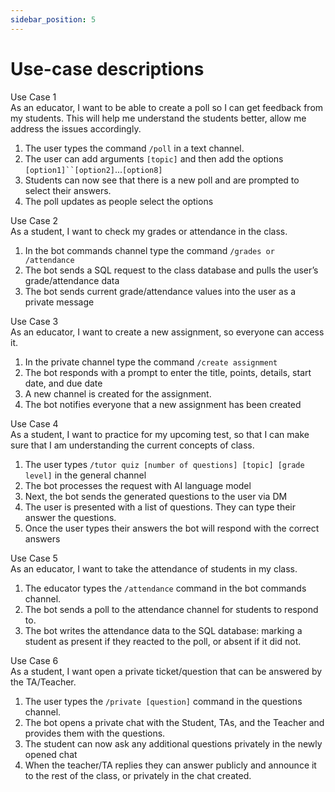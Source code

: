 ```yaml
---
sidebar_position: 5
---
```


# Use-case descriptions
Use Case 1<br />
As an educator, I want to be able to create a poll so I can get feedback from my students. This will help me understand the students better, allow me address the issues accordingly. 
1. The user types the command `/poll` in a text channel.
2. The user can add arguments `[topic]` and then add the options `[option1]``[option2]`...`[option8]`
3. Students can now see that there is a new poll and are prompted to select their answers. 
4. The poll updates as people select the options<br/>

Use Case 2<br />
As a student, I want to check my grades or attendance in the class. 
1. In the bot commands channel type the command `/grades or /attendance`
2. The bot sends a SQL request to the class database and pulls the user’s grade/attendance data
3. The bot sends current grade/attendance values into the user as a private message<br/>

Use Case 3<br />
As an educator, I want to create a new assignment, so everyone can access it.
1. In the private channel type the command `/create assignment`
2. The bot responds with a prompt to enter the title, points, details, start date, and due date
3. A new channel is created for the assignment.
4. The bot notifies everyone that a new assignment has been created<br/>

Use Case 4<br />
As a student, I want to practice for my upcoming test, so that I can make sure that I am understanding the current concepts of class.
1. The user types `/tutor quiz [number of questions] [topic] [grade level]` in the general channel
2. The bot processes the request with AI language model 
3. Next, the bot sends the generated questions to the user via DM
4. The user is presented with a list of questions. They can type their answer the questions.
5. Once the user types their answers the bot will respond with the correct answers

Use Case 5<br />
As an educator, I want to take the attendance of students in my class.
1. The educator types the `/attendance` command in the bot commands channel.
2. The bot sends a poll to the attendance channel for students to respond to.
3. The bot writes the attendance data to the SQL database: marking a student as present if they reacted to the poll, or absent if it did not.

Use Case 6<br />
As a student, I want open a private ticket/question that can be answered by the TA/Teacher.
1. The user types the `/private [question]` command in the questions channel.
2. The bot opens a private chat with the Student, TAs, and the Teacher and provides them with the questions.
3. The student can now ask any additional questions privately in the newly opened chat
4. When the teacher/TA replies they can answer publicly and announce it to the rest of the class, or privately in the chat created.<br/>
